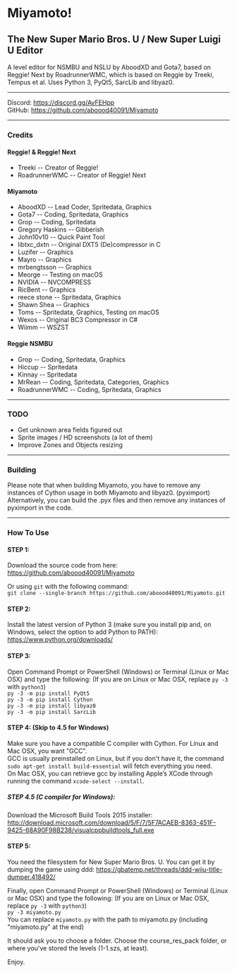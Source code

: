# Miyamoto!
## The New Super Mario Bros. U / New Super Luigi U Editor
A level editor for NSMBU and NSLU by AboodXD and Gota7, based on Reggie! Next by RoadrunnerWMC, which is based on Reggie by Treeki, Tempus et al. Uses Python 3, PyQt5, SarcLib and libyaz0.

----------------------------------------------------------------

Discord: https://discord.gg/AvFEHpp  
GitHub: https://github.com/aboood40091/Miyamoto  

----------------------------------------------------------------

### Credits
#### Reggie! & Reggie! Next
* Treeki -- Creator of Reggie!
* RoadrunnerWMC -- Creator of Reggie! Next
  
#### Miyamoto
* AboodXD -- Lead Coder, Spritedata, Graphics
* Gota7 -- Coding, Spritedata, Graphics
* Grop -- Coding, Spritedata
* Gregory Haskins -- Gibberish
* John10v10 -- Quick Paint Tool
* libtxc_dxtn -- Original DXT5 (De)compressor in C
* Luzifer -- Graphics
* Mayro -- Graphics
* mrbengtsson -- Graphics
* Meorge -- Testing on macOS
* NVIDIA -- NVCOMPRESS
* RicBent -- Graphics
* reece stone -- Spritedata, Graphics
* Shawn Shea -- Graphics
* Toms -- Spritedata, Graphics, Testing on macOS
* Wexos -- Original BC3 Compressor in C#
* Wiimm -- WSZST
  
#### Reggie NSMBU
* Grop -- Coding, Spritedata, Graphics
* Hiccup -- Spritedata
* Kinnay -- Spritedata
* MrRean -- Coding, Spritedata, Categories, Graphics
* RoadrunnerWMC -- Coding, Spritedata, Graphics

----------------------------------------------------------------

### TODO
- Get unknown area fields figured out
- Sprite images / HD screenshots (a lot of them)
- Improve Zones and Objects resizing

----------------------------------------------------------------

### Building
Please note that when building Miyamoto, you have to remove any instances of Cython usage in both Miyamoto and libyaz0. (pyximport)  
Alternatively, you can build the .pyx files and then remove any instances of pyximport in the code.

----------------------------------------------------------------

### How To Use
#### STEP 1:
Download the source code from here:  
https://github.com/aboood40091/Miyamoto  

Or using `git` with the following command:  
`git clone --single-branch https://github.com/aboood40091/Miyamoto.git`  

#### STEP 2:
Install the latest version of Python 3 (make sure you install pip and, on Windows, select the option to add Python to PATH):  
https://www.python.org/downloads/

#### STEP 3:
Open Command Prompt or PowerShell (Windows) or Terminal (Linux or Mac OSX) and type the following: (If you are on Linux or Mac OSX, replace `py -3` with `python3`)  
`py -3 -m pip install PyQt5`  
`py -3 -m pip install Cython`  
`py -3 -m pip install libyaz0`  
`py -3 -m pip install SarcLib`  

#### STEP 4: (Skip to 4.5 for Windows)
Make sure you have a compatible C compiler with Cython. For Linux and Mac OSX, you want "GCC".  
GCC is usually preinstalled on Linux, but if you don't have it, the command `sudo apt-get install build-essential` will fetch everything you need.  
On Mac OSX, you can retrieve gcc by installing Apple’s XCode through running the command `xcode-select --install`.  

##### STEP 4.5 (C compiler for Windows):
Download the Microsoft Build Tools 2015 installer:  
http://download.microsoft.com/download/5/F/7/5F7ACAEB-8363-451F-9425-68A90F98B238/visualcppbuildtools_full.exe  

#### STEP 5:
You need the filesystem for New Super Mario Bros. U. You can get it by dumping the game using ddd: https://gbatemp.net/threads/ddd-wiiu-title-dumper.418492/  


Finally, open Command Prompt or PowerShell (Windows) or Terminal (Linux or Mac OSX) and type the following: (If you are on Linux or Mac OSX, replace `py -3` with `python3`)  
`py -3 miyamoto.py`  
You can replace `miyamoto.py` with the path to miyamoto.py (including "miyamoto.py" at the end)  
  
It should ask you to choose a folder. Choose the course_res_pack folder, or where you've stored the levels (1-1.szs, at least).

Enjoy.
